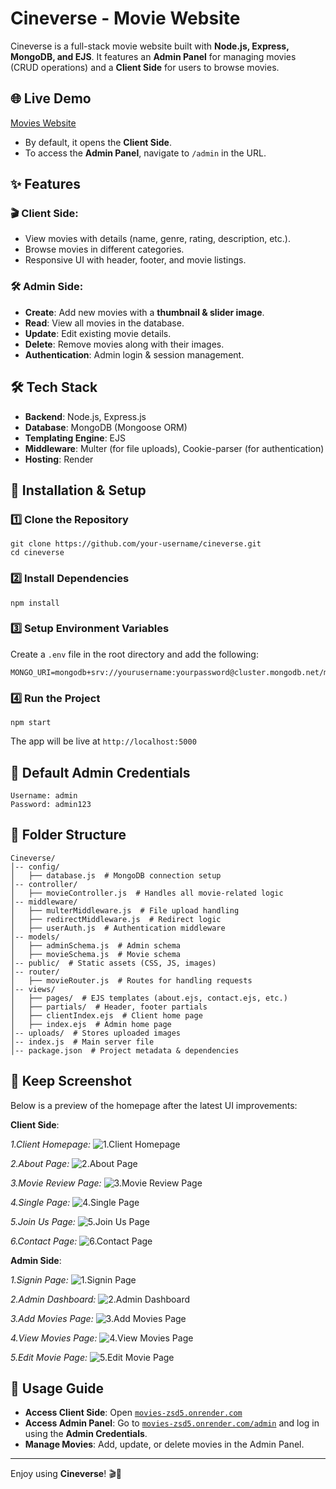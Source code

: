 # Cineverse - Movie Website

Cineverse is a full-stack movie website built with **Node.js, Express, MongoDB, and EJS**. It features an **Admin Panel** for managing movies (CRUD operations) and a **Client Side** for users to browse movies.

## 🌐 Live Demo
[Movies Website](https://movies-zsd5.onrender.com)

- By default, it opens the **Client Side**.
- To access the **Admin Panel**, navigate to `/admin` in the URL.

## ✨ Features

### 🎬 Client Side:
- View movies with details (name, genre, rating, description, etc.).
- Browse movies in different categories.
- Responsive UI with header, footer, and movie listings.

### 🛠️ Admin Side:
- **Create**: Add new movies with a **thumbnail & slider image**.
- **Read**: View all movies in the database.
- **Update**: Edit existing movie details.
- **Delete**: Remove movies along with their images.
- **Authentication**: Admin login & session management.

## 🛠️ Tech Stack
- **Backend**: Node.js, Express.js
- **Database**: MongoDB (Mongoose ORM)
- **Templating Engine**: EJS
- **Middleware**: Multer (for file uploads), Cookie-parser (for authentication)
- **Hosting**: Render

## 🚀 Installation & Setup

### 1️⃣ Clone the Repository
```
git clone https://github.com/your-username/cineverse.git
cd cineverse
```

### 2️⃣ Install Dependencies
```
npm install
```

### 3️⃣ Setup Environment Variables
Create a `.env` file in the root directory and add the following:
```
MONGO_URI=mongodb+srv://yourusername:yourpassword@cluster.mongodb.net/movies
```

### 4️⃣ Run the Project
```
npm start
```

The app will be live at `http://localhost:5000`

## 🔑 Default Admin Credentials
```
Username: admin
Password: admin123
```

## 📂 Folder Structure
```
Cineverse/
│-- config/
│   ├── database.js  # MongoDB connection setup
│-- controller/
│   ├── movieController.js  # Handles all movie-related logic
│-- middleware/
│   ├── multerMiddleware.js  # File upload handling
│   ├── redirectMiddleware.js  # Redirect logic
│   ├── userAuth.js  # Authentication middleware
│-- models/
│   ├── adminSchema.js  # Admin schema
│   ├── movieSchema.js  # Movie schema
│-- public/  # Static assets (CSS, JS, images)
│-- router/
│   ├── movieRouter.js  # Routes for handling requests
│-- views/
│   ├── pages/  # EJS templates (about.ejs, contact.ejs, etc.)
│   ├── partials/  # Header, footer partials
│   ├── clientIndex.ejs  # Client home page
│   ├── index.ejs  # Admin home page
│-- uploads/  # Stores uploaded images
│-- index.js  # Main server file
│-- package.json  # Project metadata & dependencies
```

## 📸 Keep Screenshot
Below is a preview of the homepage after the latest UI improvements:

**Client Side**:

*1.Client Homepage:*
![1.Client Homepage](screenShots/clientHomePage.png)

*2.About Page:*
![2.About Page](screenShots/aboutPage.png)

*3.Movie Review Page:*
![3.Movie Review Page](screenShots/moviesReview.png)

*4.Single Page:*
![4.Single Page](screenShots/single.png)

*5.Join Us Page:*
![5.Join Us Page](screenShots/joinus.png)

*6.Contact Page:*
![6.Contact Page](screenShots/contactPage.png)

**Admin Side**:

*1.Signin Page:*
![1.Signin Page](screenShots/signinPage-1.png)

*2.Admin Dashboard:*
![2.Admin Dashboard](screenShots/dashboard.png)

*3.Add Movies Page:*
![3.Add Movies Page](screenShots/addMovies.png)

*4.View Movies Page:*
![4.View Movies Page](screenShots/viewMovies.png)

*5.Edit Movie Page:*
![5.Edit Movie Page](screenShots/editMovie.png)



## 🎯 Usage Guide
- **Access Client Side**: Open [`movies-zsd5.onrender.com`](https://movies-zsd5.onrender.com)
- **Access Admin Panel**: Go to [`movies-zsd5.onrender.com/admin`](https://movies-zsd5.onrender.com/admin) and log in using the **Admin Credentials**.
- **Manage Movies**: Add, update, or delete movies in the Admin Panel.

---

Enjoy using **Cineverse**! 🎬🍿
